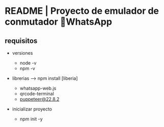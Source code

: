 # README | Proyecto de emulador de conmutador 🤖WhatsApp

## requisitos

- versiones
    - node -v
    - npm -v


- librerias --> npm install [liberia]
    - whatsapp-web.js
    - qrcode-terminal
    - puppeteer@22.8.2


- inicializar proyecto
    - npm init -y
